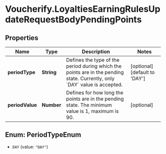 # Voucherify.LoyaltiesEarningRulesUpdateRequestBodyPendingPoints

## Properties

Name | Type | Description | Notes
------------ | ------------- | ------------- | -------------
**periodType** | **String** | Defines the type of the period during which the points are in the pending state. Currently, only &#x60;DAY&#x60; value is accepted. | [optional] [default to &#39;DAY&#39;]
**periodValue** | **Number** | Defines for how long the points are in the pending state. The minimum value is 1, maximum is 90. | [optional] 



## Enum: PeriodTypeEnum


* `DAY` (value: `"DAY"`)




